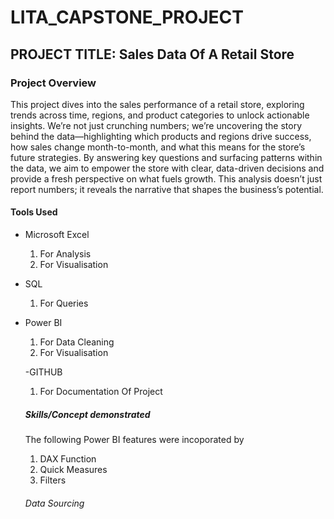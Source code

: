 # LITA_CAPSTONE_PROJECT

## PROJECT TITLE: Sales Data Of A Retail Store

### Project Overview
This project dives into the sales performance of a retail store, exploring trends across time, regions, and product categories to unlock actionable insights. We’re not just crunching numbers; we’re uncovering the story behind the data—highlighting which products and regions drive success, how sales change month-to-month, and what this means for the store’s future strategies. By answering key questions and surfacing patterns within the data, we aim to empower the store with clear, data-driven decisions and provide a fresh perspective on what fuels growth. This analysis doesn’t just report numbers; it reveals the narrative that shapes the business’s potential.

#### Tools Used
- Microsoft Excel
  1. For Analysis
  2. For Visualisation
   
- SQL
  1. For Queries

- Power BI
   1. For Data Cleaning
  2. For Visualisation

   -GITHUB
   1. For Documentation Of Project

  ##### Skills/Concept demonstrated
  The following Power BI features were incoporated by
  1. DAX Function
  2. Quick Measures
  3. Filters

  ###### Data Sourcing
